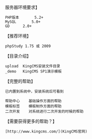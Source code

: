 服务器环境要求】

	PHP版本		5.2+
	MySQL		5.0+
	GD		2.0+


【推荐环境】

	phpStudy 1.75 或 2009

	
【目录介绍】

	upload	KingCMS安装文件目录
	_demo   KingCMS SP1演示模板

【完整的帮助】

	已内置到系统中，安装系统后可看到

	帮助中心	基础操作方面的帮助
	模板标签	模板制作方面的帮助
	二次开发	对系统进行二次开发的时候的帮助

【需要获得更多的帮助？】

	[http://www.kingcms.com/](KingCMS官网)